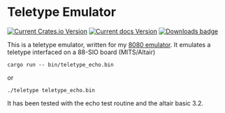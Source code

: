 # Teletype Emulator

[![Current Crates.io Version](https://img.shields.io/crates/v/teletype.svg)](https://crates.io/crates/teletype)
[![Current docs Version](https://docs.rs/teletype/badge.svg)](https://docs.rs/teletype)
[![Downloads badge](https://img.shields.io/crates/d/teletype.svg)](https://crates.io/crates/teletype)

This is a teletype emulator, written for my [8080 emulator](https://crates.io/crates/intel8080).
It emulates a teletype interfaced on a 88-SIO board (MITS/Altair)

```text
cargo run -- bin/teletype_echo.bin
```

or
```
./teletype teletype_echo.bin
```

It has been tested with the echo test routine and the altair basic 3.2.